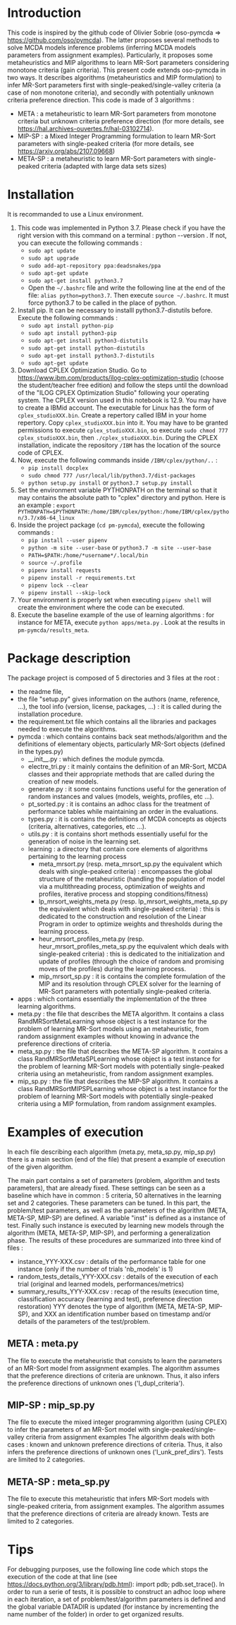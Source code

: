 # Introduction

This code is inspired by the github code of Olivier Sobrie (oso-pymcda => https://github.com/oso/pymcda). 
The latter proposes several methods to solve MCDA models inference problems (inferring MCDA models parameters from assignment examples).
Particularly, it proposes some metaheuristics and MIP algorithms to learn MR-Sort parameters considering monotone criteria (gain criteria).
This present code extends oso-pymcda in two ways.
It describes algorithms (metaheuristics and MIP formulation) to infer MR-Sort parameters first with single-peaked/single-valley criteria (a case of non monotone criteria), and secondly with potentially unknown criteria preference direction.
This code is made of 3 algorithms : 
- META : a metaheuristic to learn MR-Sort parameters from monotone criteria but unknown criteria preference direction (for more details, see https://hal.archives-ouvertes.fr/hal-03102714).
- MIP-SP : a Mixed Integer Programming formulation to learn MR-Sort parameters with single-peaked criteria (for more details, see https://arxiv.org/abs/2107.09668)
- META-SP : a metaheuristic to learn MR-Sort parameters with single-peaked criteria (adapted with large data sets sizes)



# Installation

It is recommanded to use a Linux environment.
1. This code was implemented in Python 3.7. Please check if you have the right version with this command on a terminal : python --version . If not, you can execute the following commands :
    - `sudo apt update`
    - `sudo apt upgrade`
    - `sudo add-apt-repository ppa:deadsnakes/ppa`
    - `sudo apt-get update`
    - `sudo apt-get install python3.7`
    - Open the  `~/.bashrc` file and write the following line at the end of the file: `alias python=python3.7`. Then execute `source ~/.bashrc`. It must force python3.7 to be called in the place of python.
2. Install pip. It can be necessary to installl python3.7-distutils before. Execute the following commands :
    - `sudo apt install python-pip`
    - `sudo apt install python3-pip`
    - `sudo apt-get install python3-distutils`
    - `sudo apt-get install python-distutils`
    - `sudo apt-get install python3.7-distutils`
    - `sudo apt-get update`
4. Download CPLEX Optimization Studio. Go to https://www.ibm.com/products/ilog-cplex-optimization-studio (choose the student/teacher free edition) and follow the steps until the download of the "ILOG CPLEX Optimization Studio" following your operating system. The CPLEX version used in this notebook is 12.9. You may have to create a IBMid account. The executable for Linux has the form of `cplex_studioXXX.bin`. Create a repertory called IBM in your home repertory. Copy `cplex_studioXXX.bin` into it. You may have to be granted permissions to execute `cplex_studioXXX.bin`, so execute `sudo chmod 777 cplex_studioXXX.bin`, then `./cplex_studioXXX.bin`. During the CPLEX installation, indicate the repository `/IBM` has the location of the source code of CPLEX.
5. Now, execute the following commands inside `/IBM/cplex/python/..` : 
    - `pip install docplex`
    - `sudo chmod 777 /usr/local/lib/python3.7/dist-packages`
    - `python setup.py install` or `python3.7 setup.py install`
7. Set the environment variable PYTHONPATH on the terminal so that it may contains the absolute path to "cplex" directory and python. Here is an example : `export PYTHONPATH=$PYTHONPATH:/home/IBM/cplex/python:/home/IBM/cplex/python/3.7/x86-64_linux`
8. Inside the project package (`cd pm-pymcda`), execute the following commands : 
    - `pip install --user pipenv`
    - `python -m site --user-base` or `python3.7 -m site --user-base`
    - `PATH=$PATH:/home/*username*/.local/bin`
    - `source ~/.profile`
    - `pipenv install requests`
    - `pipenv install -r requirements.txt`
    - `pipenv lock --clear`
    - `pipenv install --skip-lock`
9. Your environment is properly set when executing `pipenv shell` will create the environment where the code can be executed.
10. Execute the baseline example of the use of learning algorithms : for instance for META, execute `python apps/meta.py` . Look at the results in `pm-pymcda/results_meta`.


# Package description

The package project is composed of 5 directories and 3 files at the root : 
* the readme file,
* the file "setup.py" gives information on the authors (name, reference, ...), the tool info (version, license, packages, ...) : it is called during the installation procedure.
* the requirement.txt file which contains all the libraries and packages needed to execute the algorithms.
* pymcda : which contains contains back seat methods/algorithm and the definitions of elementary objects, particularly MR-Sort objects (defined in the types.py) 
    * \_\_init\_\_.py : which defines the module pymcda.
    * electre_tri.py : it mainly contains the definition of an MR-Sort, MCDA classes and their appropriate methods that are called during the creation of new models.
    * generate.py : it some contains functions useful for the generation of random instances and values (models, weights, profiles, etc ...).
    * pt_sorted.py : it is contains an adhoc class for the treatment of performance tables while maintaining an order in the evaluations.
    * types.py : it is contains the definitions of MCDA concepts as objects (criteria, alternatives, categories, etc ...).
    * utils.py : it is contains short methods essentially useful for the generation of noise in the learning set.
    * learning : a directory that contain core elements of algorithms pertaining to the learning process
        * meta_mrsort.py (resp. meta_mrsort_sp.py the equivalent which deals with single-peaked criteria) : encompasses the global structure of the metaheuristic (handling the population of model via a multithreading process, optimization of weights and profiles, iterative process and stopping conditions/fitness)
        * lp_mrsort_weights_meta.py (resp. lp_mrsort_weights_meta_sp.py the equivalent which deals with single-peaked criteria) : this is dedicated to the construction and resolution of the Linear Program in order to optimize weights and thresholds during the learning process.
        * heur_mrsort_profiles_meta.py (resp. heur_mrsort_profiles_meta_sp.py the equivalent which deals with single-peaked criteria) : this is dedicated to the initialization and update of profiles (through the choice of random and promising moves of the profiles) during the learning process.
        * mip_mrsort_sp.py : it is contains the complete formulation of the MIP and its resolution through CPLEX solver for the learning of MR-Sort parameters with potentially single-peaked criteria.
* apps : which contains essentially the implementation of the three learning algorithms.
* meta.py : the file that describes the META algorithm. It contains a class RandMRSortMetaLearning whose object is a test instance for the problem of learning MR-Sort models using an metaheuristic, from random assignment examples without knowing in advance the preference directions of criteria.
* meta_sp.py : the file that describes the META-SP algorithm. It contains a class RandMRSortMetaSPLearning whose object is a test instance for the problem of learning MR-Sort models with potentially single-peaked criteria using an metaheuristic, from random assignment examples.
* mip_sp.py : the file that describes the MIP-SP algorithm. It contains a class RandMRSortMIPSPLearning whose object is a test instance for the problem of learning MR-Sort models with potentially single-peaked criteria using a MIP formulation, from random assignment examples.



# Examples of execution

In each file describing each algorithm (meta.py, meta_sp.py, mip_sp.py) there is a main section (end of the file) that present a example of execution of the given algorithm.

The main part contains a set of parameters (problem, algorithm and tests parameters), that are already fixed.
These settings can be seen as a baseline which have in common : 5 criteria, 50 alternatives in the learning set and 2 categories.
These parameters can be tuned.
In this part, the problem/test parameters, as well as the parameters of the algorithm (META, META-SP, MIP-SP) are defined.
A variable "inst" is defined as a instance of test.
Finally such instance is executed by learning new models through the algorithm (META, META-SP, MIP-SP), and performing a generalization phase.
The results of these procedures are summarized into three kind of files :
- instance_YYY-XXX.csv : details of the performance table for one instance (only if the number of trials 'nb_models' is 1)
- random_tests_details_YYY-XXX.csv : details of the execution of each trial  (original and learned models, performances/metrics)
- summary_results_YYY-XXX.csv : recap of the results (execution time, classification accuracy (learning and test), preference direction restoration)
YYY denotes the type of algorithm (META, META-SP, MIP-SP), and XXX an identification number based on timestamp and/or details of the parameters of the test/problem.


## META : meta.py

The file to execute the metaheuristic that consists to learn the parameters of an MR-Sort model from assignment examples.
The algorithm assumes that the preference directions of criteria are unknown. 
Thus, it also infers the preference directions of unknown ones ('l_dupl_criteria').

## MIP-SP : mip_sp.py

The file to execute the mixed integer programming algorithm (using CPLEX) to infer the parameters of an MR-Sort model with single-peaked/single-valley criteria from assignment examples
The algorithm deals with both cases : known and unknown preference directions of criteria.
Thus, it also infers the preference directions of unknown ones ('l_unk_pref_dirs').
Tests are limited to 2 categories.

## META-SP : meta_sp.py

The file to execute this metaheuristic that infers MR-Sort models with single-peaked criteria, from assignment examples.
The algorithm assumes that the preference directions of criteria are already known.
Tests are limited to 2 categories.


# Tips

For debugging purposes, use the following line code which stops the execution of the code at that line (see https://docs.python.org/3/library/pdb.html):
import pdb; pdb.set_trace().
In order to run a serie of tests, it is possible to construct an adhoc loop where in each iteration, a set of problem/test/algorithm parameters is defined and the global variable DATADIR is updated (for instance by incrementing the name number of the folder) in order to get organized results.

